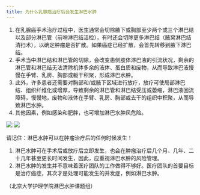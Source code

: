 ```yaml
---
title: 为什么乳腺癌治疗后会发生淋巴水肿
---
```


1. 在乳腺癌手术治疗过程中，医生通常会切除腋下或胸部至少两个或三个淋巴结以及部分淋巴管（前哨淋巴结活检），有时还会切除更多淋巴结（腋窝淋巴结清扫术），以确定肿瘤是否扩散。如果癌症已经扩散，会首先转移到腋下淋巴结。
2. 手术当中淋巴结和淋巴管的切除，会改变患侧肢体淋巴液的引流状况，剩余的淋巴管和淋巴结无法清除机体多余的液体、蛋白质和废物，从而导致淋巴液慢慢在手臂、乳房、胸部或躯干积聚，形成淋巴水肿。
3. 此外，许多患者还需要对胸部和/或腋下区域进行放疗，放疗可使局部淋巴结、组织纤维化或增厚，导致剩余的淋巴管和淋巴结受压或萎缩，淋巴液回流障碍，慢慢地，废物和液体在手臂、乳房、胸部或去干的组织中积聚，从而导致淋巴水肿。
4. 其他因素，例如感染和肥胖，也可增加淋巴水肿风危险。

![](/images/1/1-3-1.png)
![](/images/1/1-3-2.png)

请记住：淋巴水肿可以在肿瘤治疗后的任何时候发生！
1. 淋巴水肿可在手术后或放疗后立即发生，也会在肿瘤治疗后几个月、几年、二十几年甚至更长时间发生，因此，应重视淋巴水肿的风险管理。
2. 淋巴水肿的发生并不意味着医疗团队的工作做得不够好。医疗团队的首要目标是治疗癌症，其次才是处理可能发生的并发症，例如淋巴水肿。

（北京大学护理学院淋巴水肿课题组）
